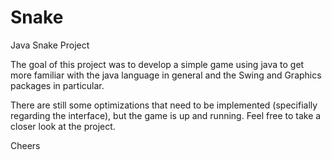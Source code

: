 # Snake
Java Snake Project

The goal of this project was to develop a simple game using java to get more familiar with the java language in general and
the Swing and Graphics packages in particular. 

There are still some optimizations that need to be implemented (specifially regarding the interface), but the game is up and running. Feel free to take a closer look 
at the project.

Cheers
